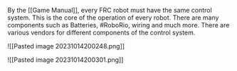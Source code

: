 By the [[Game Manual]], every FRC robot must have the same control system. This is the core of the operation of every robot. There are many components such as Batteries, #RoboRio, wiring and much more. There are various vendors for different components of the control system. 

![[Pasted image 20231014200248.png]]

![[Pasted image 20231014200301.png]]
